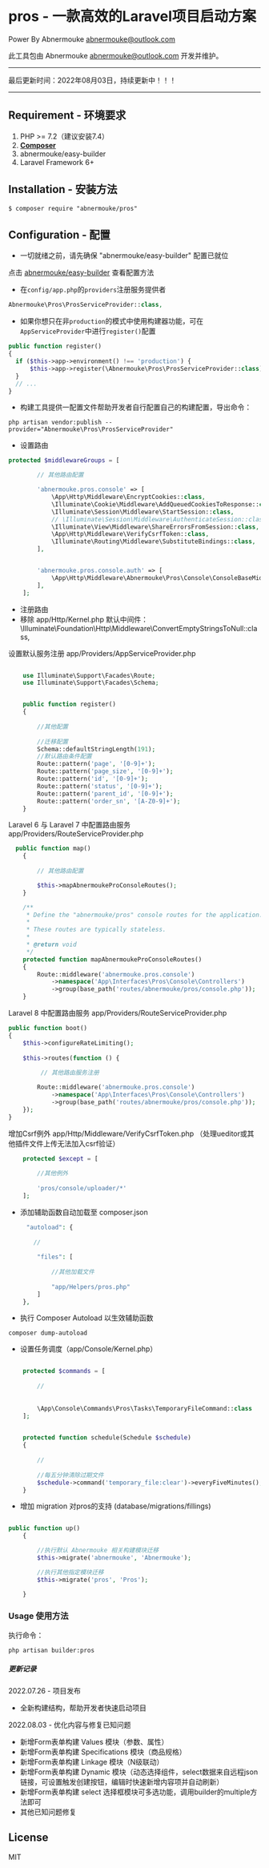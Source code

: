 # pros - 一款高效的Laravel项目启动方案

 Power By Abnermouke <abnermouke@outlook.com>

 此工具包由 Abnermouke <abnermouke@outlook.com> 开发并维护。

----

最后更新时间：2022年08月03日，持续更新中！！！

---


## Requirement - 环境要求

1. PHP >= 7.2（建议安装7.4）
2. **[Composer](https://getcomposer.org/)**
3. abnermouke/easy-builder
4. Laravel Framework 6+



## Installation - 安装方法

```shell
$ composer require "abnermouke/pros"
```

## Configuration - 配置

- 一切就绪之前，请先确保 "abnermouke/easy-builder" 配置已就位

点击 [abnermouke/easy-builder](https://github.com/abnermouke/easy-builder) 查看配置方法


- 在`config/app.php`的`providers`注册服务提供者

```php
Abnermouke\Pros\ProsServiceProvider::class,
```
- 如果你想只在非`production`的模式中使用构建器功能，可在`AppServiceProvider`中进行`register()`配置

```php
public function register()
{
  if ($this->app->environment() !== 'production') {
      $this->app->register(\Abnermouke\Pros\ProsServiceProvider::class);
  }
  // ...
}
```

-  构建工具提供一配置文件帮助开发者自行配置自己的构建配置，导出命令：

```shell
php artisan vendor:publish --provider="Abnermouke\Pros\ProsServiceProvider"
```


- 设置路由 
```php
protected $middlewareGroups = [

        // 其他路由配置

        'abnermouke.pros.console' => [
            \App\Http\Middleware\EncryptCookies::class,
            \Illuminate\Cookie\Middleware\AddQueuedCookiesToResponse::class,
            \Illuminate\Session\Middleware\StartSession::class,
            // \Illuminate\Session\Middleware\AuthenticateSession::class,
            \Illuminate\View\Middleware\ShareErrorsFromSession::class,
            \App\Http\Middleware\VerifyCsrfToken::class,
            \Illuminate\Routing\Middleware\SubstituteBindings::class,
        ],


        'abnermouke.pros.console.auth' => [
            \App\Http\Middleware\Abnermouke\Pros\Console\ConsoleBaseMiddleware::class
        ],
    ];

```
- 注册路由
- 移除 app/Http/Kernel.php 默认中间件：\Illuminate\Foundation\Http\Middleware\ConvertEmptyStringsToNull::class,

设置默认服务注册  app/Providers/AppServiceProvider.php

```php

    use Illuminate\Support\Facades\Route;
    use Illuminate\Support\Facades\Schema;


    public function register()
    {
    
        //其他配置
    
        //迁移配置
        Schema::defaultStringLength(191);
        //默认路由条件配置
        Route::pattern('page', '[0-9]+');
        Route::pattern('page_size', '[0-9]+');
        Route::pattern('id', '[0-9]+');
        Route::pattern('status', '[0-9]+');
        Route::pattern('parent_id', '[0-9]+');
        Route::pattern('order_sn', '[A-Z0-9]+');
    }


```

Laravel 6 与 Laravel 7 中配置路由服务 app/Providers/RouteServiceProvider.php

```php
  public function map()
    {
        
        // 其他路由配置

        $this->mapAbnermoukeProConsoleRoutes();
    }

    /**
     * Define the "abnermouke/pros" console routes for the application.
     *
     * These routes are typically stateless.
     *
     * @return void
     */
    protected function mapAbnermoukeProConsoleRoutes()
    {
        Route::middleware('abnermouke.pros.console')
            ->namespace('App\Interfaces\Pros\Console\Controllers')
            ->group(base_path('routes/abnermouke/pros/console.php'));
    }
```

Laravel 8 中配置路由服务 app/Providers/RouteServiceProvider.php

```php
public function boot()
{
    $this->configureRateLimiting();
    
    $this->routes(function () {
    
         // 其他路由服务注册

        Route::middleware('abnermouke.pros.console')
            ->namespace('App\Interfaces\Pros\Console\Controllers')
            ->group(base_path('routes/abnermouke/pros/console.php'));
    });
}
```

增加Csrf例外 app/Http/Middleware/VerifyCsrfToken.php （处理ueditor或其他插件文件上传无法加入csrf验证）

```php
    protected $except = [
        
        //其他例外
    
        'pros/console/uploader/*'
    ];
```

- 添加辅助函数自动加载至 composer.json

```php
     "autoload": {
       
       // 
        
        "files": [
            
            //其他加载文件
            
            "app/Helpers/pros.php"
        ]
    },
```

- 执行 Composer Autoload 以生效辅助函数

```shell
composer dump-autoload
```

- 设置任务调度（app/Console/Kernel.php）

```php

    protected $commands = [
    
        //
        
        
        \App\Console\Commands\Pros\Tasks\TemporaryFileCommand::class
    ];

  
    protected function schedule(Schedule $schedule)
    {
      
        //
        
        //每五分钟清除过期文件
        $schedule->command('temporary_file:clear')->everyFiveMinutes();
    }
```

- 增加 migration 对pros的支持 (database/migrations/fillings)

```php

public function up()
    {

        //执行默认 Abnermouke 相关构建模块迁移
        $this->migrate('abnermouke', 'Abnermouke');

        //执行其他指定模块迁移
        $this->migrate('pros', 'Pros');

    }

```

### Usage 使用方法

执行命令：
```shell
php artisan builder:pros
```


##### 更新记录

2022.07.26 - 项目发布

- 全新构建结构，帮助开发者快速启动项目

2022.08.03 - 优化内容与修复已知问题

- 新增Form表单构建 Values 模块（参数、属性）
- 新增Form表单构建 Specifications 模块（商品规格）
- 新增Form表单构建 Linkage 模块（N级联动）
- 新增Form表单构建 Dynamic 模块（动态选择组件，select数据来自远程json链接，可设置触发创建按钮，编辑时快速新增内容项并自动刷新）
- 新增Form表单构建 select 选择框模块可多选功能，调用builder的multiple方法即可
- 其他已知问题修复


## License

MIT
